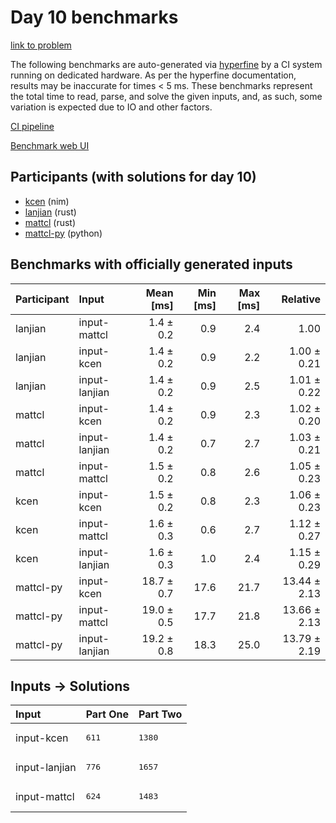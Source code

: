# Day 10 benchmarks

[link to problem](https://adventofcode.com/2024/day/10)

The following benchmarks are auto-generated via
[hyperfine](https://github.com/sharkdp/hyperfine) by a CI system running on
dedicated hardware. As per the hyperfine documentation, results may be
inaccurate for times < 5 ms. These benchmarks represent the total time to read,
parse, and solve the given inputs, and, as such, some variation is expected due
to IO and other factors.

[CI pipeline](http://ci.papercode.net:8080/teams/main/pipelines/aoc2024)

[Benchmark web UI](https://aoc.ancalagon.black)


## Participants (with solutions for day 10)

- [kcen](https://github.com/kcen/aoc2024) (nim)
- [lanjian](https://github.com/lanjian/aoc-2024) (rust)
- [mattcl](https://github.com/mattcl/aoc2024) (rust)
- [mattcl-py](https://github.com/mattcl/aoc2024-py) (python)


## Benchmarks with officially generated inputs

| Participant | Input | Mean [ms] | Min [ms] | Max [ms] | Relative |
|:---|:---|---:|---:|---:|---:|
| lanjian | input-mattcl | 1.4 ± 0.2 | 0.9 | 2.4 | 1.00 |
| lanjian | input-kcen | 1.4 ± 0.2 | 0.9 | 2.2 | 1.00 ± 0.21 |
| lanjian | input-lanjian | 1.4 ± 0.2 | 0.9 | 2.5 | 1.01 ± 0.22 |
| mattcl | input-kcen | 1.4 ± 0.2 | 0.9 | 2.3 | 1.02 ± 0.20 |
| mattcl | input-lanjian | 1.4 ± 0.2 | 0.7 | 2.7 | 1.03 ± 0.21 |
| mattcl | input-mattcl | 1.5 ± 0.2 | 0.8 | 2.6 | 1.05 ± 0.23 |
| kcen | input-kcen | 1.5 ± 0.2 | 0.8 | 2.3 | 1.06 ± 0.23 |
| kcen | input-mattcl | 1.6 ± 0.3 | 0.6 | 2.7 | 1.12 ± 0.27 |
| kcen | input-lanjian | 1.6 ± 0.3 | 1.0 | 2.4 | 1.15 ± 0.29 |
| mattcl-py | input-kcen | 18.7 ± 0.7 | 17.6 | 21.7 | 13.44 ± 2.13 |
| mattcl-py | input-mattcl | 19.0 ± 0.5 | 17.7 | 21.8 | 13.66 ± 2.13 |
| mattcl-py | input-lanjian | 19.2 ± 0.8 | 18.3 | 25.0 | 13.79 ± 2.19 |


## Inputs -> Solutions

| Input | Part One | Part Two |
|:---|:---|:---|
|input-kcen|<pre>611</pre>|<pre>1380</pre>|
|input-lanjian|<pre>776</pre>|<pre>1657</pre>|
|input-mattcl|<pre>624</pre>|<pre>1483</pre>|